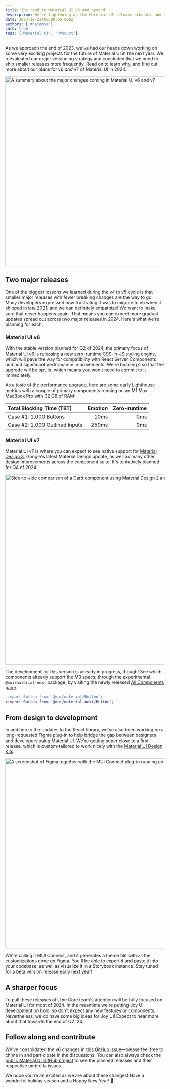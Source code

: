 ```yaml
---
title: The road to Material UI v6 and beyond
description: We're tightening up the Material UI release schedule and shipping two major versions in 2024. Here's what to expect.
date: 2023-12-23T00:00:00.000Z
authors: ['mnajdova']
card: true
tags: ['Material UI', 'Product']
---
```


As we approach the end of 2023, we've had our heads down working on some very exciting projects for the future of Material UI in the next year.
We reevaluated our major versioning strategy and concluded that we need to ship smaller releases more frequently.
Read on to learn why, and find out more about our plans for v6 _and_ v7 of Material UI in 2024.

<img alt="A summary about the major changes coming in Material UI v6 and v7" src="/static/blog/2023-material-ui-v6-and-beyond/post-header.jpg" width="1200" height="600" loading="lazy" />

## Two major releases

One of the biggest lessons we learned during the v4 to v5 cycle is that smaller major releases with fewer breaking changes are the way to go.
Many developers expressed how frustrating it was to migrate to v5 when it shipped in late 2021, and we can definitely empathize!
We want to make sure that never happens again.
That means you can expect more gradual updates spread out across two major releases in 2024.
Here's what we're planning for each:

### Material UI v6

With the stable version planned for Q2 of 2024, the primary focus of Material UI v6 is releasing a new [zero-runtime CSS-in-JS styling engine](https://github.com/mui/material-ui/issues/38137), which will pave the way for compatibility with React Server Components and add significant performance improvements.
We're building it so that the upgrade will be opt-in, which means you won't need to commit to it immediately.

As a taste of the performance upgrade, here are some early Lighthouse metrics with a couple of primary components running on an M1 Max MacBook Pro with 32 GB of RAM:

| Total Blocking Time (TBT)      | Emotion | Zero-runtime |
| :----------------------------- | ------: | -----------: |
| Case #1: 1,000 Buttons         |    10ms |          0ms |
| Case #2: 1,000 Outlined Inputs |   250ms |          0ms |

### Material UI v7

Material UI v7 is where you can expect to see native support for [Material Design 3](https://m3.material.io/), Google's latest Material Design update, as well as many other design improvements across the component suite.
It's tentatively planned for Q4 of 2024.

<img alt="Side-to-side comparison of a Card component using Material Design 2 and 3, respectively." src="/static/blog/2023-material-ui-v6-and-beyond/m2-m3.jpg" width="1200" height="600" loading="lazy" />

The development for this version is already in progress, though!
See which components already support the M3 specs, through the experimental `@mui/material-next` package, by visiting the newly released [All Components page](/material-ui/all-components/).

```diff
-import Button from '@mui/material/Button';
+import Button from '@mui/material-next/Button';
```

## From design to development

In addition to the updates to the React library, we've also been working on a long-requested Figma plug-in to help bridge the gap between designers and developers using Material UI.
We're getting super close to a first release, which is custom-tailored to work nicely with the [Material UI Design Kits](/material-ui/getting-started/design-resources/).

<img alt="A screenshot of Figma together with the MUI Connect plug-in running on the side, doing customziations to the Material UI Switch component." src="/static/blog/2023-material-ui-v6-and-beyond/connect.jpg" width="1200" height="600" loading="lazy" />

We're calling it MUI Connect, and it generates a theme file with all the customizations done on Figma.
You'll be able to export it and paste it into your codebase, as well as visualize it in a Storybook instance.
Stay tuned for a beta version release early next year!

## A sharper focus

To pull these releases off, the Core team's attention will be fully focused on Material UI for most of 2024.
In the meantime we're putting Joy UI development on hold, so don't expect any new features or components.
Nevertheless, we do have some big ideas for Joy UI!
Expect to hear more about that towards the end of Q2 '24.

## Follow along and contribute

We've consolidated the v6 changes in [this GitHub issue](https://github.com/mui/material-ui/issues/30660)—please feel free to chime in and participate in the discussions!
You can also always check the [public Material UI GitHub project](https://github.com/mui/material-ui/projects/26) to see the planned releases and their respective umbrella issues.

We hope you're as excited as we are about these changes!
Have a wonderful holiday season and a Happy New Year! 🎉
